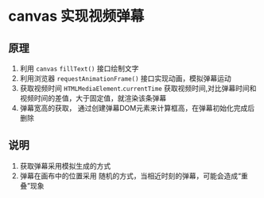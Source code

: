 # canvas 实现视频弹幕

## 原理
1. 利用 `canvas` `fillText()` 接口绘制文字
2. 利用浏览器 `requestAnimationFrame()` 接口实现动画，模拟弹幕运动
3. 获取视频时间 `HTMLMediaElement`.`currentTime` 获取视频时间,对比弹幕时间和视频时间的差值，大于固定值，就渲染该条弹幕
4. 弹幕宽高的获取， 通过创建弹幕DOM元素来计算框高，在弹幕初始化完成后删除


## 说明
1. 获取弹幕采用模拟生成的方式
2. 弹幕在画布中的位置采用 随机的方式，当相近时刻的弹幕，可能会造成“重叠”现象
